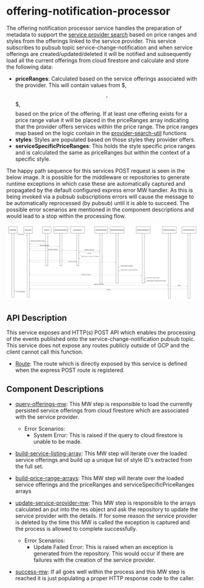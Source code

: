 # offering-notification-processor

The offering notification processor service handles the preparation of metadata to support the [service provider search](../provider-search/README.md) based on price ranges and styles from the offerings linked to the service provider. This service subscribes to pubsub topic service-change-notification and when service offerings are created/updated/deleted it will be notified and subsequently load all the current offerings from cloud firestore and calculate and store the following data:

- **priceRanges**: Calculated based on the service offerings associated with the provider. This will contain values from $, $$, $$$, $$$$ based on the price of the offering. If at least one offering exists for a price range value it will be placed in the priceRanges array indicating that the provider offers services within the price range. The price ranges map based on the logic contain in the [provider-search-util](../../lib/util/provider-search-util.js) functions
- **styles**: Styles are populated based on those styles they provider offers.
- **serviceSpecificPriceRanges**: This holds the style specific price ranges and is calculated the same as priceRanges but within the context of a specific style.

The happy path sequence for this services POST request is seen in the below image. It is possible for the middleware or repositories to generate runtime exceptions in which case these are automatically captured and propagated by the default configured express error MW handler. As this is being invoked via a pubsub subscriptions errors will cause the message to be automatically reprocessed (by pubsub) until it is able to succeed. The possible error scenarios are mentioned in the component descriptions and would lead to a stop within the processing flow.

[![offering-notification-processor-sequence](../../../docs/images/offering-notification-processor-sequence.png)](../../../docs/images/offering-notification-processor-sequence.png)

## API Description

This service exposes and HTTP(s) POST API which enables the processing of the events published onto the service-change-notification pubsub topic. This service does not expose any routes publicly outside of GCP and the client cannot call this function.

- [Route](./src/index.js): The route which is directly exposed by this service is defined when the express POST route is registered.

## Component Descriptions

- [query-offerings-mw](./src/query-offerings-mw.js): This MW step is responsible to load the currently persisted service offerings from cloud firestore which are associated with the service provider.
    - Error Scenarios:
        - System Error: This is raised if the query to cloud firestore is unable to be made.

- [build-service-listing-array](./src/build-service-listing-array.js): This MW step will iterate over the loaded service offerings and build up a unique list of style ID's extracted from the full set.

- [build-price-range-arrays](./src/build-price-range-arrays.js): This MW step will iterate over the loaded service offerings and the priceRanges and serviceSpecificPriceRanges arrays

- [update-service-provider-mw](./src/update-service-provider-mw.js): This MW step is responsible to the arrays calculated an put into the res object and ask the repository to update the service provider with the details. If for some reason the service provider is deleted by the time this MW is called the exception is captured and the process is allowed to complete successfully.

  - Error Scenarios:
    - Update Failed Error: This is raised when an exception is generated from the repository. This would occur if there are failures with the creation of the service provider.

- [success-mw](./src/success-mw.js): If all goes well within the process and this MW step is reached it is just populating a proper HTTP response code to the caller.
